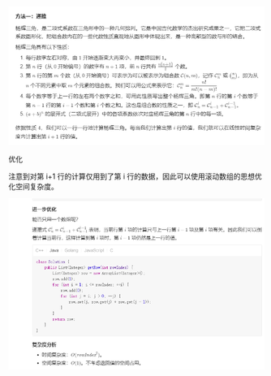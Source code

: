 ![img.png](img.png)



优化

注意到对第 i+1 行的计算仅用到了第 i 行的数据，因此可以使用滚动数组的思想优化空间复杂度。

![img_1.png](img_1.png)
